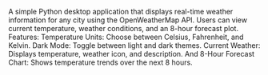 A simple Python desktop application that displays real-time weather information for any city using the OpenWeatherMap API.
Users can view current temperature, weather conditions, and an 8-hour forecast plot. Features: Temperature Units: Choose
between Celsius, Fahrenheit, and Kelvin. Dark Mode: Toggle between light and dark themes. Current Weather: Displays 
temperature, weather icon, and description. And 8-Hour Forecast Chart: Shows temperature trends over the next 8 hours. 
